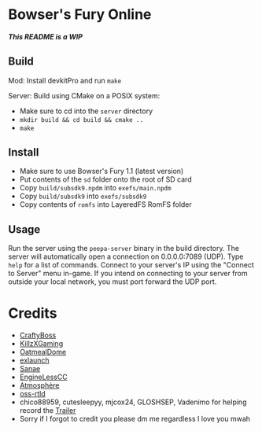 
# Bowser's Fury Online

##### This README is a WIP

## Build
Mod: Install devkitPro and run `make`

Server: Build using CMake on a POSIX system:
- Make sure to cd into the `server` directory
- `mkdir build && cd build && cmake ..`
- `make`
## Install
- Make sure to use Bowser's Fury 1.1 (latest version)
- Put contents of the `sd` folder onto the root of SD card
- Copy `build/subsdk9.npdm` into `exefs/main.npdm`
- Copy `build/subsdk9` into `exefs/subsdk9`
- Copy contents of `romfs` into LayeredFS RomFS folder
## Usage
Run the server using the `peepa-server` binary in the build directory.
The server will automatically open a connection on 0.0.0.0:7089 (UDP). Type `help` for a list of commands.
Connect to your server's IP using the "Connect to Server" menu in-game. If you intend on connecting to your server from outside your local network, you must port forward the UDP port.

# Credits

- [CraftyBoss](github.com/CraftyBoss/)
- [KillzXGaming](https://github.com/KillzXGaming/Switch-Toolbox)
- [OatmealDome](https://github.com/oatmealdome/enet-nx)
- [exlaunch](https://github.com/shadowninja108/exlaunch/)
- [Sanae](https://github.com/Sanae6)
- [EngineLessCC](https://github.com/EngineLessCC/exlaunch-cmake)
- [Atmosphère](https://github.com/Atmosphere-NX/Atmosphere)
- [oss-rtld](https://github.com/Thog/oss-rtld)
- chico88959, cutesleepyy, mjcox24, GLOSHSEP, Vadenimo for helping record the [Trailer](https://youtu.be/pj00pXI1PNA)
- Sorry if I forgot to credit you please dm me regardless I love you mwah
